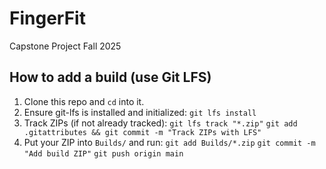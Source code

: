 # FingerFit
Capstone Project Fall 2025
## How to add a build (use Git LFS)

1. Clone this repo and `cd` into it.
2. Ensure git-lfs is installed and initialized:
   `git lfs install`
3. Track ZIPs (if not already tracked):
   `git lfs track "*.zip"`
   `git add .gitattributes && git commit -m "Track ZIPs with LFS"`
4. Put your ZIP into `Builds/` and run:
   `git add Builds/*.zip`
   `git commit -m "Add build ZIP"`
   `git push origin main`
